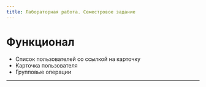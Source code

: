```yaml
---
title: Лабораторная работа. Семестровое задание
---
```


# Функционал

* Список пользователей со ссылкой на карточку
* Карточка пользователя
* Групповые операции

---
